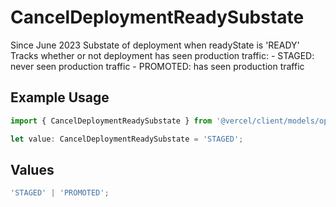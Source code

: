 # CancelDeploymentReadySubstate

Since June 2023 Substate of deployment when readyState is 'READY' Tracks whether or not deployment has seen production traffic: - STAGED: never seen production traffic - PROMOTED: has seen production traffic

## Example Usage

```typescript
import { CancelDeploymentReadySubstate } from '@vercel/client/models/operations';

let value: CancelDeploymentReadySubstate = 'STAGED';
```

## Values

```typescript
'STAGED' | 'PROMOTED';
```

